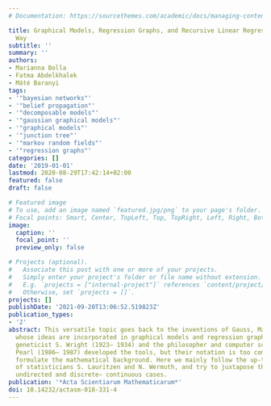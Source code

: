 ```yaml
---
# Documentation: https://sourcethemes.com/academic/docs/managing-content/

title: Graphical Models, Regression Graphs, and Recursive Linear Regression in a Unified
  Way
subtitle: ''
summary: ''
authors:
- Marianna Bolla
- Fatma Abdelkhalek
- Máté Baranyi
tags:
- '"bayesian networks"'
- '"belief propagation"'
- '"decomposable models"'
- '"gaussian graphical models"'
- '"graphical models"'
- '"junction tree"'
- '"markov random fields"'
- '"regression graphs"'
categories: []
date: '2019-01-01'
lastmod: 2020-08-29T17:42:14+02:00
featured: false
draft: false

# Featured image
# To use, add an image named `featured.jpg/png` to your page's folder.
# Focal points: Smart, Center, TopLeft, Top, TopRight, Left, Right, BottomLeft, Bottom, BottomRight.
image:
  caption: ''
  focal_point: ''
  preview_only: false

# Projects (optional).
#   Associate this post with one or more of your projects.
#   Simply enter your project's folder or file name without extension.
#   E.g. `projects = ["internal-project"]` references `content/project/deep-learning/index.md`.
#   Otherwise, set `projects = []`.
projects: []
publishDate: '2021-09-20T13:06:52.519823Z'
publication_types:
- '2'
abstract: This versatile topic goes back to the inventions of Gauss, Markov, and Gibbs,
  whose ideas are incorporated in graphical models and regression graphs. Later, the
  geneticist S. Wright (1923– 1934) and the philosopher and computer scientist J.
  Pearl (1986– 1987) developed the tools, but their notation is too complicated to
  formulate the mathematical background. Here we mainly follow the up-to-date discussion
  of statisticians S. Lauritzen and N. Wermuth, and try to juxtapose the directed–
  undirected and discrete– continuous cases.
publication: '*Acta Scientiarum Mathematicarum*'
doi: 10.14232/actasm-018-331-4
---
```

